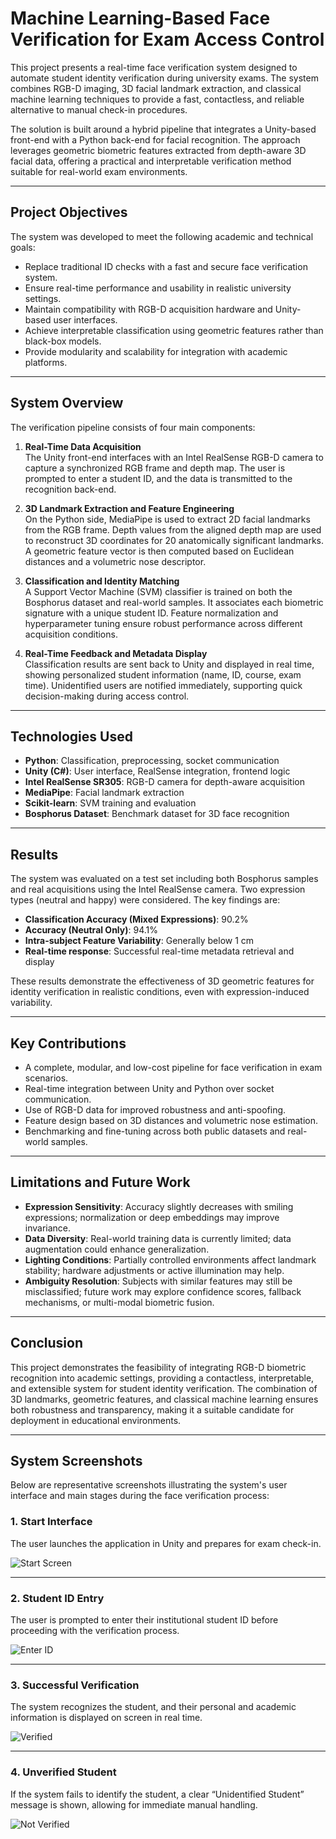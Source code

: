 # Machine Learning-Based Face Verification for Exam Access Control

This project presents a real-time face verification system designed to automate student identity verification during university exams. The system combines RGB-D imaging, 3D facial landmark extraction, and classical machine learning techniques to provide a fast, contactless, and reliable alternative to manual check-in procedures.

The solution is built around a hybrid pipeline that integrates a Unity-based front-end with a Python back-end for facial recognition. The approach leverages geometric biometric features extracted from depth-aware 3D facial data, offering a practical and interpretable verification method suitable for real-world exam environments.

---

## Project Objectives

The system was developed to meet the following academic and technical goals:

- Replace traditional ID checks with a fast and secure face verification system.
- Ensure real-time performance and usability in realistic university settings.
- Maintain compatibility with RGB-D acquisition hardware and Unity-based user interfaces.
- Achieve interpretable classification using geometric features rather than black-box models.
- Provide modularity and scalability for integration with academic platforms.

---

## System Overview

The verification pipeline consists of four main components:

1. **Real-Time Data Acquisition**  
   The Unity front-end interfaces with an Intel RealSense RGB-D camera to capture a synchronized RGB frame and depth map. The user is prompted to enter a student ID, and the data is transmitted to the recognition back-end.

2. **3D Landmark Extraction and Feature Engineering**  
   On the Python side, MediaPipe is used to extract 2D facial landmarks from the RGB frame. Depth values from the aligned depth map are used to reconstruct 3D coordinates for 20 anatomically significant landmarks. A geometric feature vector is then computed based on Euclidean distances and a volumetric nose descriptor.

3. **Classification and Identity Matching**  
   A Support Vector Machine (SVM) classifier is trained on both the Bosphorus dataset and real-world samples. It associates each biometric signature with a unique student ID. Feature normalization and hyperparameter tuning ensure robust performance across different acquisition conditions.

4. **Real-Time Feedback and Metadata Display**  
   Classification results are sent back to Unity and displayed in real time, showing personalized student information (name, ID, course, exam time). Unidentified users are notified immediately, supporting quick decision-making during access control.

---

## Technologies Used

- **Python**: Classification, preprocessing, socket communication
- **Unity (C#)**: User interface, RealSense integration, frontend logic
- **Intel RealSense SR305**: RGB-D camera for depth-aware acquisition
- **MediaPipe**: Facial landmark extraction
- **Scikit-learn**: SVM training and evaluation
- **Bosphorus Dataset**: Benchmark dataset for 3D face recognition

---

## Results

The system was evaluated on a test set including both Bosphorus samples and real acquisitions using the Intel RealSense camera. Two expression types (neutral and happy) were considered. The key findings are:

- **Classification Accuracy (Mixed Expressions)**: 90.2%
- **Accuracy (Neutral Only)**: 94.1%
- **Intra-subject Feature Variability**: Generally below 1 cm
- **Real-time response**: Successful real-time metadata retrieval and display

These results demonstrate the effectiveness of 3D geometric features for identity verification in realistic conditions, even with expression-induced variability.

---

## Key Contributions

- A complete, modular, and low-cost pipeline for face verification in exam scenarios.
- Real-time integration between Unity and Python over socket communication.
- Use of RGB-D data for improved robustness and anti-spoofing.
- Feature design based on 3D distances and volumetric nose estimation.
- Benchmarking and fine-tuning across both public datasets and real-world samples.

---

## Limitations and Future Work

- **Expression Sensitivity**: Accuracy slightly decreases with smiling expressions; normalization or deep embeddings may improve invariance.
- **Data Diversity**: Real-world training data is currently limited; data augmentation could enhance generalization.
- **Lighting Conditions**: Partially controlled environments affect landmark stability; hardware adjustments or active illumination may help.
- **Ambiguity Resolution**: Subjects with similar features may still be misclassified; future work may explore confidence scores, fallback mechanisms, or multi-modal biometric fusion.

---

## Conclusion

This project demonstrates the feasibility of integrating RGB-D biometric recognition into academic settings, providing a contactless, interpretable, and extensible system for student identity verification. The combination of 3D landmarks, geometric features, and classical machine learning ensures both robustness and transparency, making it a suitable candidate for deployment in educational environments.

---

## System Screenshots

Below are representative screenshots illustrating the system's user interface and main stages during the face verification process:

### 1. Start Interface

The user launches the application in Unity and prepares for exam check-in.

![Start Screen](assets/img1.png)

---

### 2. Student ID Entry

The user is prompted to enter their institutional student ID before proceeding with the verification process.

![Enter ID](assets/img2.png)

---

### 3. Successful Verification

The system recognizes the student, and their personal and academic information is displayed on screen in real time.

![Verified](assets/img3.png)

---

### 4. Unverified Student

If the system fails to identify the student, a clear “Unidentified Student” message is shown, allowing for immediate manual handling.

![Not Verified](assets/img4.png)
